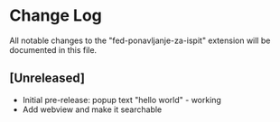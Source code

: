 # Change Log

All notable changes to the "fed-ponavljanje-za-ispit" extension will be documented in this file.

## [Unreleased]

- Initial pre-release: popup text "hello world" - working
- Add webview and make it searchable
